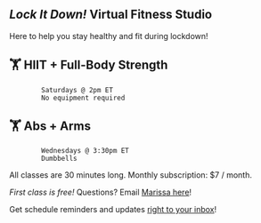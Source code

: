 ## _Lock It Down!_ Virtual Fitness Studio

Here to help you stay healthy and fit during lockdown!

## 🏋 HIIT + Full-Body Strength 
            Saturdays @ 2pm ET
            No equipment required
## 🏋 Abs + Arms
            Wednesdays @ 3:30pm ET
            Dumbbells
     
All classes are 30 minutes long. Monthly subscription: $7 / month.

_First class is free!_ Questions? Email <a href="mailto: gone.incognita@gmail.com">Marissa here</a>!

Get schedule reminders and updates <a href="https://92de92d7.sibforms.com/serve/MUIEAOY4vhOilzi3juOZdrzVgdkAQvRrGkF0ZZQsO-gWlyDXHzcZuqsp2hdms624oRMI4Dx5fZP3SWCKbw-                 4U2rdRpVMbzwAysiRnrwW4Hhjzzlcbs5noAUi2H4EdasDRvZczpgb18tQVSOk6dF-wNTi90FaSrTJ62KzBfzEW0cMVfBzwaNt1F9UgAtjb8urmz1EXCwYq75kkEsK" target="_blank">right to your inbox</a>!
